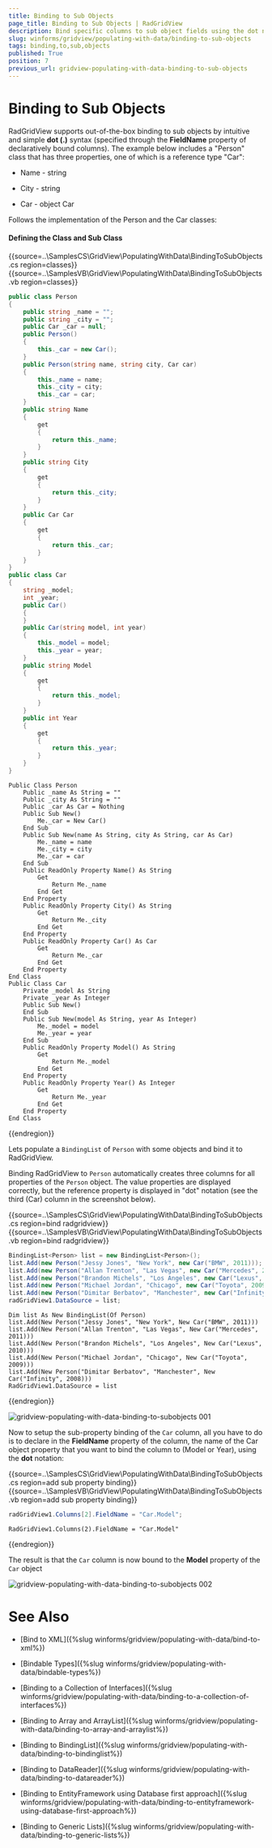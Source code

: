 ```yaml
---
title: Binding to Sub Objects
page_title: Binding to Sub Objects | RadGridView
description: Bind specific columns to sub object fields using the dot notation. 
slug: winforms/gridview/populating-with-data/binding-to-sub-objects
tags: binding,to,sub,objects
published: True
position: 7
previous_url: gridview-populating-with-data-binding-to-sub-objects
---
```


# Binding to Sub Objects

RadGridView supports out-of-the-box binding to sub objects by intuitive and simple __dot (.)__ syntax (specified through the __FieldName__ property of declaratively bound columns). The example below includes a "Person" class that has three properties, one of which is a reference type "Car":

* Name - string

* City - string

* Car - object Car

Follows the implementation of the Person and the Car classes:

#### Defining the Class and Sub Class

{{source=..\SamplesCS\GridView\PopulatingWithData\BindingToSubObjects.cs region=classes}} 
{{source=..\SamplesVB\GridView\PopulatingWithData\BindingToSubObjects.vb region=classes}} 

````C#
public class Person
{
    public string _name = "";
    public string _city = "";
    public Car _car = null;
    public Person()
    {
        this._car = new Car();
    }
    public Person(string name, string city, Car car)
    {
        this._name = name;
        this._city = city;
        this._car = car;
    }
    public string Name
    {
        get
        {
            return this._name;
        }
    }
    public string City
    {
        get
        {
            return this._city;
        }
    }
    public Car Car
    {
        get
        {
            return this._car;
        }
    }
}
public class Car
{
    string _model;
    int _year;
    public Car()
    {
    }
    public Car(string model, int year)
    {
        this._model = model;
        this._year = year;
    }
    public string Model
    {
        get
        {
            return this._model;
        }
    }
    public int Year
    {
        get
        {
            return this._year;
        }
    }
}

````
````VB.NET
Public Class Person
    Public _name As String = ""
    Public _city As String = ""
    Public _car As Car = Nothing
    Public Sub New()
        Me._car = New Car()
    End Sub
    Public Sub New(name As String, city As String, car As Car)
        Me._name = name
        Me._city = city
        Me._car = car
    End Sub
    Public ReadOnly Property Name() As String
        Get
            Return Me._name
        End Get
    End Property
    Public ReadOnly Property City() As String
        Get
            Return Me._city
        End Get
    End Property
    Public ReadOnly Property Car() As Car
        Get
            Return Me._car
        End Get
    End Property
End Class
Public Class Car
    Private _model As String
    Private _year As Integer
    Public Sub New()
    End Sub
    Public Sub New(model As String, year As Integer)
        Me._model = model
        Me._year = year
    End Sub
    Public ReadOnly Property Model() As String
        Get
            Return Me._model
        End Get
    End Property
    Public ReadOnly Property Year() As Integer
        Get
            Return Me._year
        End Get
    End Property
End Class

````

{{endregion}} 

Lets populate a `BindingList` of `Person` with some objects and bind it to RadGridView.

Binding RadGridView to `Person` automatically creates three columns for all properties of the `Person` object. The value properties are displayed correctly, but the reference property is displayed in "dot" notation (see the third (Car) column in the screenshot below).

{{source=..\SamplesCS\GridView\PopulatingWithData\BindingToSubObjects.cs region=bind radgridview}} 
{{source=..\SamplesVB\GridView\PopulatingWithData\BindingToSubObjects.vb region=bind radgridview}} 

````C#
BindingList<Person> list = new BindingList<Person>();
list.Add(new Person("Jessy Jones", "New York", new Car("BMW", 2011)));
list.Add(new Person("Allan Trenton", "Las Vegas", new Car("Mercedes", 2011)));
list.Add(new Person("Brandon Michels", "Los Angeles", new Car("Lexus", 2010)));
list.Add(new Person("Michael Jordan", "Chicago", new Car("Toyota", 2009)));
list.Add(new Person("Dimitar Berbatov", "Manchester", new Car("Infinity", 2008)));
radGridView1.DataSource = list;

````
````VB.NET
Dim list As New BindingList(Of Person)
list.Add(New Person("Jessy Jones", "New York", New Car("BMW", 2011)))
list.Add(New Person("Allan Trenton", "Las Vegas", New Car("Mercedes", 2011)))
list.Add(New Person("Brandon Michels", "Los Angeles", New Car("Lexus", 2010)))
list.Add(New Person("Michael Jordan", "Chicago", New Car("Toyota", 2009)))
list.Add(New Person("Dimitar Berbatov", "Manchester", New Car("Infinity", 2008)))
RadGridView1.DataSource = list

````

{{endregion}} 

![gridview-populating-with-data-binding-to-subobjects 001](images/gridview-populating-with-data-binding-to-subobjects001.png)

Now to setup the sub-property binding of the `Car` column, all you have to do is to declare in the __FieldName__ property of the column, the name of the Car object property that you want to bind the column to (Model or Year), using the __dot__ notation:

{{source=..\SamplesCS\GridView\PopulatingWithData\BindingToSubObjects.cs region=add sub property binding}} 
{{source=..\SamplesVB\GridView\PopulatingWithData\BindingToSubObjects.vb region=add sub property binding}} 

````C#
radGridView1.Columns[2].FieldName = "Car.Model";

````
````VB.NET
RadGridView1.Columns(2).FieldName = "Car.Model"

````

{{endregion}} 

The result is that the `Car` column is now bound to the __Model__ property of the `Car` object

![gridview-populating-with-data-binding-to-subobjects 002](images/gridview-populating-with-data-binding-to-subobjects002.png)
# See Also
* [Bind to XML]({%slug winforms/gridview/populating-with-data/bind-to-xml%})

* [Bindable Types]({%slug winforms/gridview/populating-with-data/bindable-types%})

* [Binding to a Collection of Interfaces]({%slug winforms/gridview/populating-with-data/binding-to-a-collection-of-interfaces%})

* [Binding to Array and ArrayList]({%slug winforms/gridview/populating-with-data/binding-to-array-and-arraylist%})

* [Binding to BindingList]({%slug winforms/gridview/populating-with-data/binding-to-bindinglist%})

* [Binding to DataReader]({%slug winforms/gridview/populating-with-data/binding-to-datareader%})

* [Binding to EntityFramework using Database first approach]({%slug winforms/gridview/populating-with-data/binding-to-entityframework-using-database-first-approach%})

* [Binding to Generic Lists]({%slug winforms/gridview/populating-with-data/binding-to-generic-lists%})

